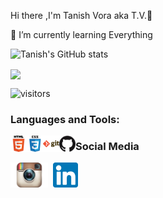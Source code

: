  Hi there ,I'm Tanish Vora aka T.V.👋
 




🌱 I’m currently learning Everything

![Tanish's GitHub stats](https://github-readme-stats.vercel.app/api?username=tanish99&theme=default&show_icons=true)

<a href="https://github.com/tanish99/github-readme-stats">
  <!-- Change the `github-readme-stats.anuraghazra1.vercel.app` to `github-readme-stats.vercel.app`  -->
  <img align="center" src="https://github-readme-stats.vercel.app/api/top-langs/?username=tanish99&theme=default&hide=glsl,python" />
</a>

![visitors](https://komarev.com/ghpvc/?username=tanish99)

### Languages and Tools:

<code><img align="left" alt="HTML5" width="26px" src="https://raw.githubusercontent.com/github/explore/80688e429a7d4ef2fca1e82350fe8e3517d3494d/topics/html/html.png" /></code>
<code><img align="left" alt="CSS3" width="26px" src="https://raw.githubusercontent.com/github/explore/80688e429a7d4ef2fca1e82350fe8e3517d3494d/topics/css/css.png" /></code>
<code><img align="left" alt="Git" width="26px" src="https://raw.githubusercontent.com/github/explore/80688e429a7d4ef2fca1e82350fe8e3517d3494d/topics/git/git.png" /></code>
<code><img align="left" alt="GitHub" width="26px" src="https://raw.githubusercontent.com/github/explore/78df643247d429f6cc873026c0622819ad797942/topics/github/github.png" /></code>


### Social Media

[<img src="old-instagram-logo.jpg" height="40">](https://www.instagram.com/tanish_vora/ "LCO")&nbsp;&nbsp;[<img src="174857.png" height="40">](https://www.linkedin.com/in/tanish-vora/ "LC1")
